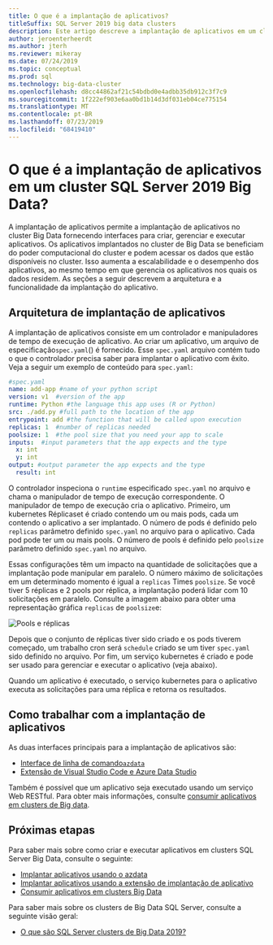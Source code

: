 ```yaml
---
title: O que é a implantação de aplicativos?
titleSuffix: SQL Server 2019 big data clusters
description: Este artigo descreve a implantação de aplicativos em um cluster SQL Server 2019 Big Data (versão prévia).
author: jeroenterheerdt
ms.author: jterh
ms.reviewer: mikeray
ms.date: 07/24/2019
ms.topic: conceptual
ms.prod: sql
ms.technology: big-data-cluster
ms.openlocfilehash: d8cc44862af21c54bdbd0e4adbb35db912c3f7c9
ms.sourcegitcommit: 1f222ef903e6aa0bd1b14d3df031eb04ce775154
ms.translationtype: MT
ms.contentlocale: pt-BR
ms.lasthandoff: 07/23/2019
ms.locfileid: "68419410"
---
```

# <a name="what-is-application-deployment-on-a-sql-server-2019-big-data-cluster"></a>O que é a implantação de aplicativos em um cluster SQL Server 2019 Big Data?

A implantação de aplicativos permite a implantação de aplicativos no cluster Big Data fornecendo interfaces para criar, gerenciar e executar aplicativos. Os aplicativos implantados no cluster de Big Data se beneficiam do poder computacional do cluster e podem acessar os dados que estão disponíveis no cluster. Isso aumenta a escalabilidade e o desempenho dos aplicativos, ao mesmo tempo em que gerencia os aplicativos nos quais os dados residem.
As seções a seguir descrevem a arquitetura e a funcionalidade da implantação do aplicativo.

## <a name="application-deployment-architecture"></a>Arquitetura de implantação de aplicativos

A implantação de aplicativos consiste em um controlador e manipuladores de tempo de execução de aplicativo. Ao criar um aplicativo, um arquivo de especificação`spec.yaml`() é fornecido. Esse `spec.yaml` arquivo contém tudo o que o controlador precisa saber para implantar o aplicativo com êxito. Veja a seguir um exemplo de conteúdo para `spec.yaml`:

```yaml
#spec.yaml
name: add-app #name of your python script
version: v1  #version of the app
runtime: Python #the language this app uses (R or Python)
src: ./add.py #full path to the location of the app
entrypoint: add #the function that will be called upon execution
replicas: 1  #number of replicas needed
poolsize: 1  #the pool size that you need your app to scale
inputs:  #input parameters that the app expects and the type
  x: int
  y: int
output: #output parameter the app expects and the type
  result: int
```

O controlador inspeciona o `runtime` especificado `spec.yaml` no arquivo e chama o manipulador de tempo de execução correspondente. O manipulador de tempo de execução cria o aplicativo. Primeiro, um kubernetes Réplicaset é criado contendo um ou mais pods, cada um contendo o aplicativo a ser implantado. O número de pods é definido pelo `replicas` parâmetro definido `spec.yaml` no arquivo para o aplicativo. Cada pod pode ter um ou mais pools. O número de pools é definido pelo `poolsize` parâmetro definido `spec.yaml` no arquivo.

Essas configurações têm um impacto na quantidade de solicitações que a implantação pode manipular em paralelo. O número máximo de solicitações em um determinado momento é igual a `replicas` Times `poolsize`. Se você tiver 5 réplicas e 2 pools por réplica, a implantação poderá lidar com 10 solicitações em paralelo. Consulte a imagem abaixo para obter uma representação gráfica `replicas` de `poolsize`e:

![Pools e réplicas](media/big-data-cluster-create-apps/poolsize-vs-replicas.png)

Depois que o conjunto de réplicas tiver sido criado e os pods tiverem começado, um trabalho cron será `schedule` criado se um tiver `spec.yaml` sido definido no arquivo. Por fim, um serviço kubernetes é criado e pode ser usado para gerenciar e executar o aplicativo (veja abaixo).

Quando um aplicativo é executado, o serviço kubernetes para o aplicativo executa as solicitações para uma réplica e retorna os resultados.

## <a name="how-to-work-with-application-deployment"></a>Como trabalhar com a implantação de aplicativos

As duas interfaces principais para a implantação de aplicativos são: 
- [Interface de linha de comando`azdata`](big-data-cluster-create-apps.md)
- [Extensão de Visual Studio Code e Azure Data Studio](app-deployment-extension.md)

Também é possível que um aplicativo seja executado usando um serviço Web RESTful. Para obter mais informações, consulte [consumir aplicativos em clusters de Big data](big-data-cluster-consume-apps.md).

## <a name="next-steps"></a>Próximas etapas

Para saber mais sobre como criar e executar aplicativos em clusters SQL Server Big Data, consulte o seguinte:

- [Implantar aplicativos usando o azdata](big-data-cluster-create-apps.md)
- [Implantar aplicativos usando a extensão de implantação de aplicativo](app-deployment-extension.md)
- [Consumir aplicativos em clusters Big Data](big-data-cluster-consume-apps.md)

Para saber mais sobre os clusters de Big Data SQL Server, consulte a seguinte visão geral:

- [O que são SQL Server clusters de Big Data 2019?](big-data-cluster-overview.md)
